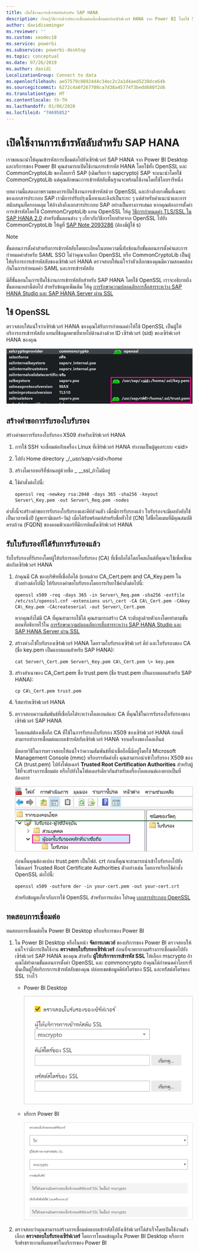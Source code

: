```yaml
---
title: เปิดใช้งานการเข้ารหัสลับสำหรับ SAP HANA
description: เรียนรู้วิธีการเข้ารหัสการเชื่อมต่อเมื่อเชื่อมต่อกับเซิร์ฟเวอร์ HANA จาก Power BI โดยใช้ SAML SSO
author: davidiseminger
ms.reviewer: ''
ms.custom: seodec18
ms.service: powerbi
ms.subservice: powerbi-desktop
ms.topic: conceptual
ms.date: 07/26/2019
ms.author: davidi
LocalizationGroup: Connect to data
ms.openlocfilehash: ae57579c88924d4c34ec2c2a1d4aed5238dce64b
ms.sourcegitcommit: 6272c4a0f267708ca7d38a45774f3bedd680f2d6
ms.translationtype: HT
ms.contentlocale: th-TH
ms.lasthandoff: 01/06/2020
ms.locfileid: "74695852"
---
```

# <a name="enable-encryption-for-sap-hana"></a>เปิดใช้งานการเข้ารหัสลับสำหรับ SAP HANA

เราขอแนะนำให้คุณเข้ารหัสการเชื่อมต่อไปยังเซิร์ฟเวอร์ SAP HANA จาก Power BI Desktop และบริการของ Power BI คุณสามารถเปิดใช้งานการเข้ารหัส HANA โดยใช้ทั้ง OpenSSL และ CommonCryptoLib ของไลบรารี SAP (เดิมเรียกว่า sapcrypto) SAP จะแนะนำโดยใช้ CommonCryptoLib แต่คุณลักษณะการเข้ารหัสลับพื้นฐานจะพร้อมใช้งานโดยใช้ไลบรารีหนึ่ง

บทความนี้แสดงภาพรวมของการเปิดใช้งานการเข้ารหัสด้วย OpenSSL และอ้างอิงบางพื้นที่เฉพาะของเอกสารประกอบ SAP เรามีการปรับปรุงเนื้อหาและลิงก์เป็นระยะ ๆ แต่สำหรับคำแนะนำและการสนับสนุนที่ครอบคลุม ให้อ้างอิงถึงเอกสารประกอบ SAP อย่างเป็นทางการเสมอ หากคุณต้องการตั้งค่าการเข้ารหัสโดยใช้ CommonCryptoLib แทน OpenSSL ให้ดู [วิธีการกำหนดค่า TLS/SSL ใน SAP HANA 2.0](https://blogs.sap.com/2018/11/13/how-to-configure-tlsssl-in-sap-hana-2.0/) สำหรับขั้นตอนต่าง ๆ เกี่ยวกับวิธีการโยกย้ายจาก OpenSSL ไปยัง CommonCryptoLib ให้ดูที่ [SAP Note 2093286](https://launchpad.support.sap.com/#/notes/2093286) (ต้องมีผู้ใช้ s)

> [!NOTE]
> ขั้นตอนการตั้งค่าสำหรับการเข้ารหัสลับโดยละเอียดในบทความนี้ทับซ้อนกับขั้นตอนการตั้งค่าและการกำหนดค่าสำหรับ SAML SSO ไม่ว่าคุณจะเลือก OpenSSL หรือ CommonCryptoLib เป็นผู้ให้บริการการเข้ารหัสลับของเซิร์ฟเวอร์ HANA ตรวจสอบให้แน่ใจว่าตัวเลือกของคุณมีความสอดคล้องกันในการกำหนดค่า SAML และการเข้ารหัสลับ

มีสี่ขั้นตอนในการเปิดใช้งานการเข้ารหัสลับสำหรับ SAP HANA โดยใช้ OpenSSL เราจะอธิบายถึงขั้นตอนเหล่านี้ต่อไป  สำหรับข้อมูลเพิ่มเติม ให้ดู [การรักษาความปลอดภัยการสื่อสารระหว่าง SAP HANA Studio และ SAP HANA Server ผ่าน SSL](https://blogs.sap.com/2015/09/28/securing-the-communication-between-sap-hana-studio-and-sap-hana-server-through-ssl/)

## <a name="use-openssl"></a>ใช้ OpenSSL

ตรวจสอบให้แน่ใจว่าเซิร์ฟเวอร์ HANA ของคุณได้รับการกำหนดค่าให้ใช้ OpenSSL เป็นผู้ให้บริการการเข้ารหัสลับ แทนที่ข้อมูลพาธที่หายไปด้านล่างด้วย ID เซิร์ฟเวอร์ (sid) ของเซิร์ฟเวอร์ HANA ของคุณ

![ผู้ให้บริการการเข้ารหัสลับ OpenSSL](media/desktop-sap-hana-encryption/ssl-crypto-provider.png)

## <a name="create-a-certificate-signing-request"></a>สร้างคำขอการรับรองใบรับรอง

สร้างคำขอการรับรองใบรับรอง X509 สำหรับเซิร์ฟเวอร์ HANA

1. การใช้ SSH จะเชื่อมต่อกับเครื่อง Linux ที่เซิร์ฟเวอร์ HANA ทำงานเป็นผู้ดูแลระบบ \<sid\>

1. ไปยัง Home directory _/__usr/sap/\<sid\>/home_

1. สร้างไดเรกทอรีที่ซ่อนอยู่ด้วยชื่อ _ __ssl_ถ้าไม่มีอยู่

1. ใช้คำสั่งต่อไปนี้:

    ```
    openssl req -newkey rsa:2048 -days 365 -sha256 -keyout Server\_Key.pem -out Server\_Req.pem -nodes
    ```

คำสั่งนี้จะสร้างคำขอการรับรองใบรับรองและคีย์ส่วนตัว เมื่อมีการรับรองแล้ว ใบรับรองจะมีผลบังคับใช้เป็นเวลาหนึ่งปี (ดูพารามิเตอร์-วัน) เมื่อได้รับพร้อมท์สำหรับชื่อทั่วไป (CN) ใส่ชื่อโดเมนที่มีคุณสมบัติครบถ้วน (FQDN) ของคอมพิวเตอร์ที่มีการติดตั้งเซิร์ฟเวอร์ HANA

## <a name="get-the-certificate-signed"></a>รับใบรับรองทีได้รับการรับรองแล้ว

รับใบรับรองที่รับรองโดยผู้ให้บริการออกใบรับรอง (CA) ที่เชื่อถือได้โดยไคลเอ็นต์ที่คุณจะใช้เพื่อเชื่อมต่อกับเซิร์ฟเวอร์ HANA

1. ถ้าคุณมี CA ของบริษัทที่เชื่อถือได้ (แทนด้วย CA\_Cert.pem and CA\_Key.pem ในตัวอย่างต่อไปนี้) ให้รับรองคำขอใบรับรองโดยการเรียกใช้คำสั่งต่อไปนี้:

    ```
    openssl x509 -req -days 365 -in Server\_Req.pem -sha256 -extfile /etc/ssl/openssl.cnf -extensions usr\_cert -CA CA\_Cert.pem -CAkey CA\_Key.pem -CAcreateserial -out Server\_Cert.pem
    ```

    หากคุณยังไม่มี CA ที่คุณสามารถใช้ได้ คุณสามารถสร้าง CA ระดับสูงด้วยตัวเองโดยทำตามขั้นตอนที่อธิบายไว้ใน [การรักษาความปลอดภัยการสื่อสารระหว่าง SAP HANA Studio และ SAP HANA Server ผ่าน SSL](https://blogs.sap.com/2015/09/28/securing-the-communication-between-sap-hana-studio-and-sap-hana-server-through-ssl/)

1. สร้างห่วงโซ่ใบรับรองเซิร์ฟเวอร์ HANA โดยรวมใบรับรองเซิร์ฟเวอร์ คีย์ และใบรับรองของ CA (ชื่อ key.pem เป็นแบบแผนสำหรับ SAP HANA):

    ```
    cat Server\_Cert.pem Server\_Key.pem CA\_Cert.pem \> key.pem
    ```

1. สร้างสำเนาของ CA\_Cert.pem ชื่อ trust.pem (ชื่อ trust.pem เป็นแบบแผนสำหรับ SAP HANA):

    ```
    cp CA\_Cert.pem trust.pem
    ```

1. รีสตาร์ทเซิร์ฟเวอร์ HANA

1. ตรวจสอบความสัมพันธ์ที่เชื่อถือได้ระหว่างไคลเอนต์และ CA ที่คุณใช้ในการรับรองใบรับรองของเซิร์ฟเวอร์ SAP HANA

    ไคลเอนต์ต้องเชื่อถือ CA ที่ใช้ในการรับรองใบรับรอง X509 ของเซิร์ฟเวอร์ HANA ก่อนที่สามารถทำการเชื่อมต่อแบบเข้ารหัสกับเซิร์ฟเวอร์ HANA จากเครื่องของไคลเอ็นต์

    มีหลายวิธีในการตรวจสอบให้แน่ใจว่าความสัมพันธ์ที่น่าเชื่อถือนี้มีอยู่โดยใช้ Microsoft Management Console (mmc) หรือบรรทัดคำสั่ง คุณสามารถนำเข้าใบรับรอง X509 ของ CA (trust.pem) ไปยังโฟลเดอร์ **Trusted Root Certification Authorities** สำหรับผู้ใช้ที่จะสร้างการเชื่อมต่อ หรือไปยังในโฟลเดอร์เดียวกันสำหรับเครื่องไคลเอนต์เองหากเป็นที่ต้องการ

    ![โฟลเดอร์ Trusted Root Certification Authoritues](media/desktop-sap-hana-encryption/trusted-root-certification.png)

    ก่อนอื่นคุณต้องแปลง trust.pem เป็นไฟล์. crt ก่อนที่คุณจะสามารถนำเข้าใบรับรองไปยังโฟลเดอร์ Trusted Root Certificate Authorities ตัวอย่างเช่น โดยการเรียกใช้คำสั่ง OpenSSL ต่อไปนี้:

    ```
    openssl x509 -outform der -in your-cert.pem -out your-cert.crt
    ```
    
    สำหรับข้อมูลเกี่ยวกับการใช้ OpenSSL สำหรับการแปลง โปรดดู [เอกสารประกอบ OpenSSL](https://www.openssl.org/docs/manmaster/man1/x509.html)

## <a name="test-the-connection"></a>ทดสอบการเชื่อมต่อ

ทดสอบการเชื่อมต่อใน Power BI Desktop หรือบริการของ Power BI

1. ใน Power BI Desktop หรือในหน้า **จัดการเกตเวย์** ของบริการของ Power BI ตรวจสอบให้แน่ใจว่ามีการเปิดใช้งาน **ตรวจสอบใบรับรองเซิร์ฟเวอร์** ก่อนที่จะพยายามสร้างการเชื่อมต่อไปยังเซิร์ฟเวอร์ SAP HANA ของคุณ สำหรับ **ผู้ให้บริการการเข้ารหัส SSL** ให้เลือก mscrypto ถ้าคุณได้ทำตามขั้นตอนการตั้งค่า OpenSSL และ commoncrypto ถ้าคุณได้กำหนดค่าไลบรารีนั้นเป็นผู้ให้บริการการเข้ารหัสลับของคุณ ปล่อยเขตข้อมูลคีย์สโตร์ของ SSL และทรัสต์สโตร์ของ SSL ว่างไว้

    - Power BI Desktop

        ![ตรวจสอบใบรับรองของเซิร์ฟเวอร์ - บริการ](media/desktop-sap-hana-encryption/validate-server-certificate-service.png)

    - บริการ Power BI

        ![ตรวจสอบใบรับรองของเซิร์ฟเวอร์ - เดสก์ทอป](media/desktop-sap-hana-encryption/validate-server-certificate-desktop.png)

1. ตรวจสอบว่าคุณสามารถสร้างการเชื่อมต่อแบบเข้ารหัสไปยังเซิร์ฟเวอร์ได้สำเร็จโดยเปิดใช้งานตัวเลือก **ตรวจสอบใบรับรองเซิร์ฟเวอร์**  โดยการโหลดข้อมูลใน Power BI Desktop หรือการรีเฟรชรายงานที่เผยแพร่ในบริการของ Power BI
